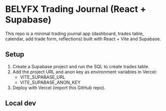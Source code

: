 # BELYFX Trading Journal (React + Supabase)

This repo is a minimal trading journal app (dashboard, trades table, calendar, add trade form, reflections) built with React + Vite and Supabase.

## Setup
1. Create a Supabase project and run the SQL to create trades table.
2. Add the project URL and anon key as environment variables in Vercel:
   - VITE_SUPABASE_URL
   - VITE_SUPABASE_ANON_KEY
3. Deploy with Vercel (import this GitHub repo).

## Local dev
